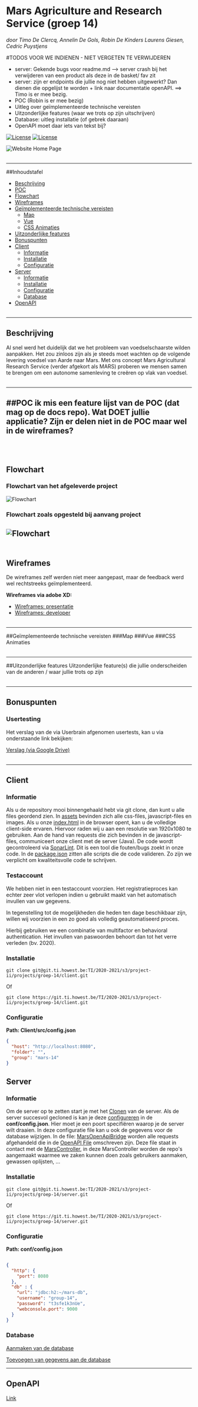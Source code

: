 # Mars Agriculture and Research Service (groep 14)
*door Timo De Clercq, Annelin De Gols, Robin De Kinders Laurens Giesen, Cedric Puystjens*

#TODOS VOOR WE INDIENEN - NIET VERGETEN TE VERWIJDEREN

- server: Gekende bugs voor readme.md --> server crash bij het verwijderen van een product als deze in de basket/ fav zit
- server: zijn er endpoints die jullie nog niet hebben uitgewerkt? Dan dienen die opgelijst te worden + link naar documentatie openAPI. ==> Timo is er mee bezig.
- POC (Robin is er mee bezig)
- Uitleg over geïmplementeerde technische vereisten
- Uitzonderlijke features (waar we trots op zijn uitschrijven)
- Database: uitleg installatie (of gebrek daaraan)
- OpenAPI moet daar iets van tekst bij?


[![License](https://img.shields.io/badge/License-SonarlintClient%201.0-Green.svg)](https://sonar.ti.howest.be/sonar/dashboard?id=2020.project-ii%3Amars-client-14) [![License](https://img.shields.io/badge/License-SonarlintServer%201.0-Green.svg)](https://sonar.ti.howest.be/sonar/dashboard?id=2020.project-ii%3Amars-server-14)

![Website Home Page](./img/Home.png)
<br></br>

---
##Inhoudstafel

* [Beschrijving](#beschrijving)
* [POC](#poc)
* [Flowchart](#flowchart)
* [Wireframes](#wireframes)
* [Geïmplementeerde technische vereisten](#gemplementeerde-technische-vereisten)
  + [Map](#map)
  + [Vue](#vue)
  + [CSS Animaties](#css-animaties)
* [Uitzonderlijke features](#uitzonderlijke-features)
* [Bonuspunten](#bonuspunten)
* [Client](#client)
  + [Informatie](#informatie-1)
  + [Installatie](#installatie-1)
  + [Configuratie](#configuratie-1)
* [Server](#server)
  + [Informatie](#informatie)
  + [Installatie](#installatie)
  + [Configuratie](#configuratie)
  + [Database](#database)
* [OpenAPI]((#openAPI))
<br><br>
---
## Beschrijving

Al snel werd het duidelijk dat we het probleem van voedselschaarste wilden
aanpakken. Het zou zinloos zijn als je steeds moet wachten op de volgende levering
voedsel van Aarde naar Mars. Met ons concept Mars Agricultural Research Service
(verder afgekort als MARS) proberen we mensen samen te brengen om een
autonome samenleving te creëren op vlak van voedsel.
<br><br>

---
##POC
ik mis een feature lijst van de POC (dat mag op de docs repo). Wat DOET jullie applicatie? Zijn er delen niet in de POC maar wel in de wireframes?  
<br><br>
---
## Flowchart
### Flowchart van het afgeleverde project
![Flowchart](img/end%20flowchart.png)

### Flowchart zoals opgesteld bij aanvang project
![Flowchart](img/flowchart.png)
<br><br>
---
## Wireframes
De wireframes zelf werden niet meer aangepast, maar de feedback werd wel rechtstreeks geïmplementeerd.

__Wireframes via adobe XD:__

* [Wireframes: presentatie](https://xd.adobe.com/view/d7e4c552-f993-47b6-a815-8bf2913cfd7e-82b7/?fullscreen)
* [Wireframes: developer](https://xd.adobe.com/view/d7e4c552-f993-47b6-a815-8bf2913cfd7e-82b7/)
<br><br>

---
##Geïmplementeerde technische vereisten
###Map
###Vue
###CSS Animaties
<br><br>

---
##Uitzonderlijke features
Uitzonderlijke feature(s) die jullie onderscheiden van de anderen / waar jullie trots op zijn
<br><br>

---
## Bonuspunten
### Usertesting

Het verslag van de via Userbrain afgenomen usertests, kan u via onderstaande link bekijken:

[Verslag (via Google Drive)](https://drive.google.com/file/d/1mCiJKZwMsS4eZQXjr-O-3Qmgq6opT49_/view?usp=sharing)
<br><br>

---
## Client
### Informatie

Als u de repository mooi binnengehaald hebt via git clone, dan kunt u alle files geordend zien. In [assets](https://git.ti.howest.be/TI/2020-2021/s3/project-ii/projects/groep-14/client/-/tree/master/src/assets) bevinden zich alle css-files, javascript-files en images. Als u onze [index.html](https://git.ti.howest.be/TI/2020-2021/s3/project-ii/projects/groep-14/client/-/blob/master/src/index.html) in de browser opent, kan u de volledige client-side ervaren. Hiervoor raden wij u aan een resolutie van 1920x1080 te gebruiken. Aan de hand van requests die zich bevinden in de javascript-files, communiceert onze client met de server (Java). De code wordt gecontroleerd via [SonarLint](https://sonar.ti.howest.be/sonar/projects?search=14+mars). Dit is een tool die fouten/bugs zoekt in onze code. In de [package.json](https://git.ti.howest.be/TI/2020-2021/s3/project-ii/projects/groep-14/client/-/blob/master/package.json) zitten alle scripts die de code valideren. Zo zijn we verplicht om kwaliteitsvolle code te schrijven.
<br>

### Testaccount

We hebben niet in een testaccount voorzien. Het registratieproces kan echter zeer vlot verlopen indien u gebruikt maakt van het automatisch invullen van uw gegevens. 

In tegenstelling tot de mogelijkheden die heden ten dage beschikbaar zijn, willen wij voorzien in een zo goed als volledig geautomatiseerd proces. 

Hierbij gebruiken we een combinatie van multifactor en behavioral authentication. Het invullen van paswoorden behoort dan tot het verre verleden (bv. 2020).

### Installatie

```
git clone git@git.ti.howest.be:TI/2020-2021/s3/project-ii/projects/groep-14/client.git

```
Of

``` 
git clone https://git.ti.howest.be/TI/2020-2021/s3/project-ii/projects/groep-14/client.git
```
### Configuratie

**Path: Client/src/config.json**
```json
{
  "host": "http://localhost:8080",
  "folder": "",
  "group": "mars-14"
}

```

## Server
### Informatie
Om de server op te zetten start je met het [Clonen](#installatie) van de server. Als de server succesvol gecloned is kan je deze [configureren](#configuratie) in de **conf/config.json**. Hier moet je een poort specifiëren waarop je de server wilt draaien. In deze configuratie file kan u ook de gegevens voor de database wijzigen. In de file: [MarsOpenApiBridge](https://git.ti.howest.be/TI/2020-2021/s3/project-ii/projects/groep-14/server/-/blob/master/src/main/java/be/howest/ti/mars/webserver/MarsOpenApiBridge.java) worden alle requests afgehandeld die in de [OpenAPI File](https://git.ti.howest.be/TI/2020-2021/s3/project-ii/projects/groep-14/server/-/blob/master/src/main/resources/openapi-group-14.yaml) omschreven zijn. Deze file staat in contact met de [MarsController](https://git.ti.howest.be/TI/2020-2021/s3/project-ii/projects/groep-14/server/-/blob/master/src/main/java/be/howest/ti/mars/logic/controller/MarsController.java), in deze MarsController worden de repo's aangemaakt waarmee we zaken kunnen doen zoals gebruikers aanmaken, gewassen oplijsten, ...
<br>
### Installatie
```
git clone git@git.ti.howest.be:TI/2020-2021/s3/project-ii/projects/groep-14/server.git

```
Of
``` 
git clone https://git.ti.howest.be/TI/2020-2021/s3/project-ii/projects/groep-14/server.git

```


### Configuratie

**Path: conf/config.json**

```json

{
  "http": {
    "port": 8080
  },
  "db" : {
    "url": "jdbc:h2:~/mars-db",
    "username": "group-14",
    "password": "t3sfe1k3nUe",
    "webconsole.port": 9000
  }
}

```

### Database

[Aanmaken van de database](https://git.ti.howest.be/TI/2020-2021/s3/project-ii/projects/groep-14/server/-/blob/master/src/main/resources/databaseStructure.sql)

[Toevoegen van gegevens aan de database ](https://git.ti.howest.be/TI/2020-2021/s3/project-ii/projects/groep-14/server/-/blob/master/src/main/resources/populateDatabase.sql)

---

## OpenAPI

[Link](https://git.ti.howest.be/TI/2020-2021/s3/project-ii/projects/groep-14/server/-/blob/master/src/main/resources/openapi-group-14.yaml)